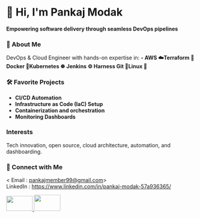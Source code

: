 # 👋 Hi, I'm Pankaj Modak

**Empowering software delivery through seamless DevOps pipelines**

### 🚀 About Me
DevOps & Cloud Engineer with hands-on expertise in:
**- AWS ☁️Terraform 🧱Docker 🐳Kubernetes ☸️ Jenkins ⚙️ Harness Git 🚀Linux 🐧**

### 🛠️ Favorite Projects
- **CI/CD Automation**
- **Infrastructure as Code (IaC) Setup**
- **Containerization and orchestration**
- **Monitoring Dashboards**

### Interests
Tech innovation, open source, cloud architecture, automation, and dashboarding.

### 🔗 Connect with Me

< Email : pankajmember99@gmail.com>
</br>
LinkedIn : https://www.linkedin.com/in/pankaj-modak-57a936365/</a>

<a href="https://www.linkedin.com/in/pankaj-modak-57a936365/">
<img src="https://img.shields.io/badge/LinkedIn-blue?logo=linkedin&style=flat-square" width="70" height="40"/>
</a>
          
<a href="mailto:pankajmember99@gmail.com/">
<img src="https://img.shields.io/badge/Gmail-D14836?logo=gmail&logoColor=white&style=flat-square" width="70" height="43"/>
</a>

